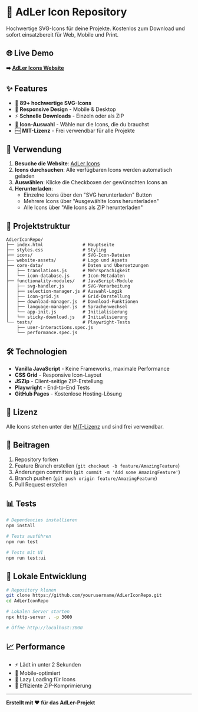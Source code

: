 # 🦅 AdLer Icon Repository

Hochwertige SVG-Icons für deine Projekte. Kostenlos zum Download und sofort einsatzbereit für Web, Mobile und Print.

## 🌐 Live Demo

**➡️ [AdLer Icons Website](https://projektadler.github.io/AdLerIcons/)**

## ✨ Features

- 🎨 **89+ hochwertige SVG-Icons**
- 📱 **Responsive Design** - Mobile & Desktop
- ⚡ **Schnelle Downloads** - Einzeln oder als ZIP
- 🔄 **Icon-Auswahl** - Wähle nur die Icons, die du brauchst
- 🆓 **MIT-Lizenz** - Frei verwendbar für alle Projekte

## 🚀 Verwendung

1. **Besuche die Website**: [AdLer Icons](https://projektadler.github.io/AdLerIcons//)
2. **Icons durchsuchen**: Alle verfügbaren Icons werden automatisch geladen
3. **Auswählen**: Klicke die Checkboxen der gewünschten Icons an
4. **Herunterladen**:
   - Einzelne Icons über den "SVG herunterladen" Button
   - Mehrere Icons über "Ausgewählte Icons herunterladen"
   - Alle Icons über "Alle Icons als ZIP herunterladen"

## 📁 Projektstruktur

```
AdLerIconRepo/
├── index.html               # Hauptseite
├── styles.css               # Styling
├── icons/                   # SVG-Icon-Dateien
├── website-assets/          # Logo und Assets
├── core-data/               # Daten und Übersetzungen
│   ├── translations.js      # Mehrsprachigkeit
│   └── icon-database.js     # Icon-Metadaten
├── functionality-modules/   # JavaScript-Module
│   ├── svg-handler.js       # SVG-Verarbeitung
│   ├── selection-manager.js # Auswahl-Logik
│   ├── icon-grid.js         # Grid-Darstellung
│   ├── download-manager.js  # Download-Funktionen
│   ├── language-manager.js  # Sprachenwechsel
│   └── app-init.js          # Initialisierung
│   └── sticky-download.js   # Initialisierung
└── tests/                   # Playwright-Tests
    ├── user-interactions.spec.js
    └── performance.spec.js
```

## 🛠️ Technologien

- **Vanilla JavaScript** - Keine Frameworks, maximale Performance
- **CSS Grid** - Responsive Icon-Layout
- **JSZip** - Client-seitige ZIP-Erstellung
- **Playwright** - End-to-End Tests
- **GitHub Pages** - Kostenlose Hosting-Lösung

## 📝 Lizenz

Alle Icons stehen unter der [MIT-Lizenz](https://opensource.org/licenses/MIT) und sind frei verwendbar.

## 🤝 Beitragen

1. Repository forken
2. Feature Branch erstellen (`git checkout -b feature/AmazingFeature`)
3. Änderungen committen (`git commit -m 'Add some AmazingFeature'`)
4. Branch pushen (`git push origin feature/AmazingFeature`)
5. Pull Request erstellen

## 📊 Tests

```bash
# Dependencies installieren
npm install

# Tests ausführen
npm run test

# Tests mit UI
npm run test:ui
```

## 🔧 Lokale Entwicklung

```bash
# Repository klonen
git clone https://github.com/yourusername/AdLerIconRepo.git
cd AdLerIconRepo

# Lokalen Server starten
npx http-server . -p 3000

# Öffne http://localhost:3000
```

## 📈 Performance

- ⚡ Lädt in unter 2 Sekunden
- 📱 Mobile-optimiert
- 🔄 Lazy Loading für Icons
- 💾 Effiziente ZIP-Komprimierung

---

**Erstellt mit ❤️ für das AdLer-Projekt**
